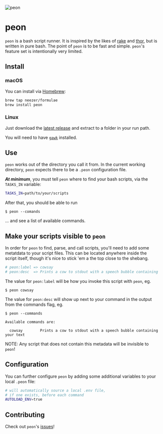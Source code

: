 ![peon](https://user-images.githubusercontent.com/29997/28050411-5b3d7910-65b2-11e7-8539-5f80e6e980ad.png)

# peon

`peon` is a bash script runner. It is inspired by the likes of [rake](https://ruby.github.io/rake/) and [thor](http://whatisthor.com/), but is written in pure bash. The point of `peon` is to be fast and simple. `peon`'s feature set is intentionally very limited.

## Install

### macOS

You can install via [Homebrew](https://brew.sh/):

```bash
brew tap neezer/formulae
brew install peon
```

### Linux

Just download the [latest release](https://github.com/neezer/peon/releases) and extract to a folder in your run path.

You will need to have [`gawk`](https://www.gnu.org/software/gawk/) installed.

## Use

`peon` works out of the directory you call it from. In the current working directory, `peon` expects there to be a `.peon` configuration file. 

***At minimum***, you must tell `peon` where to find your bash scripts, via the `TASKS_IN` variable:

```bash
TASKS_IN=path/to/your/scripts
```

After that, you should be able to run

```shell
$ peon --comands
```

... and see a list of available commands.

## Make your scripts visible to `peon`

In order for `peon` to find, parse, and call scripts, you'll need to add some metatdata to your script files. This can be located anywhere inside the script itself, though it's nice to stick 'em a the top close to the shebang.

```bash
# peon:label => cowsay
# peon:desc  => Prints a cow to stdout with a speech bubble containing your text
```

The value for `peon:label` will be how you invoke this script with `peon`, eg.

```shell
$ peon cowsay
```

The value for `peon:desc` will show up next to your command in the output from the commands flag, eg.

```shell
$ peon --commands

Available commands are:

  cowsay        Prints a cow to stdout with a speech bubble containing your text

```

NOTE: Any script that does not contain this metadata will be invisible to `peon`!

## Configuration

You can further configure `peon` by adding some additional variables to your local `.peon` file:

```bash
# will automatically source a local .env file,
# if one exists, before each command
AUTOLOAD_ENV=true
```

## Contributing

Check out `peon`'s [issues](https://github.com/neezer/peon/issues)!
